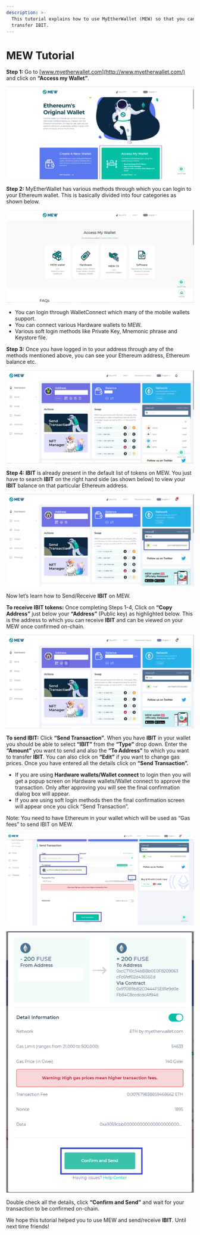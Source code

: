 ```yaml
---
description: >-
  This tutorial explains how to use MyEtherWallet (MEW) so that you can view and
  transfer IBIT.
---
```


# MEW Tutorial

**Step 1:** Go to [www.myetherwallet.com](http://www.myetherwallet.com/) and click on **“Access my Wallet”**.

![](../.gitbook/assets/2%20%283%29.png)

**Step 2:** MyEtherWallet has various methods through which you can login to your Ethereum wallet. This is basically divided into four categories as shown below.

![](../.gitbook/assets/1%20%282%29.png)

* You can login through WalletConnect which many of the mobile wallets support.
* You can connect various Hardware wallets to MEW.
* Various soft login methods like Private Key, Mnemonic phrase and Keystore file.

**Step 3:** Once you have logged in to your address through any of the methods mentioned above, you can see your Ethereum address, Ethereum balance etc.

![](../.gitbook/assets/6%20%283%29.png)

**Step 4: IBIT** is already present in the default list of tokens on MEW. You just have to search **IBIT** on the right hand side \(as shown below\) to view your **IBIT** balance on that particular Ethereum address.

![](../.gitbook/assets/7%20%282%29.png)

Now let’s learn how to Send/Receive **IBIT** on MEW.

**To receive IBIT tokens:** Once completing Steps 1-4, Click on **“Copy Address”** just below your **“Address”** \(Public key\) as highlighted below. This is the address to which you can receive **IBIT** and can be viewed on your MEW once confirmed on-chain.

![](../.gitbook/assets/8.png)

**To send IBIT:** Click **“Send Transaction”**. When you have **IBIT** in your wallet you should be able to select **“IBIT”** from the **“Type”** drop down. Enter the **“Amount”** you want to send and also the **“To Address”** to which you want to transfer **IBIT**. You can also click on **“Edit”** if you want to change gas prices. Once you have entered all the details click on **“Send Transaction”.**

* If you are using **Hardware wallets/Wallet connect** to login then you will get a popup screen on Hardware wallets/Wallet connect to approve the transaction. Only after approving you will see the final confirmation dialog box will appear.
*  If you are using soft login methods then the final confirmation screen will appear once you click “Send Transaction”.

Note: You need to have Ethereum in your wallet which will be used as “Gas fees” to send IBIT on MEW.

![](../.gitbook/assets/9%20%282%29.png)

![](../.gitbook/assets/10%20%281%29.png)

Double check all the details, click **“Confirm and Send”** and wait for your transaction to be confirmed on-chain.

We hope this tutorial helped you to use MEW and send/receive **IBIT**. Until next time friends!

